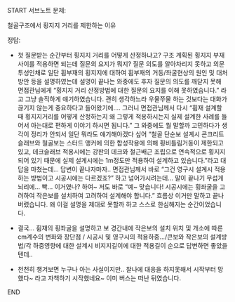START
서브노트
문제:

철골구조에서 횡지지 거리를 제한하는 이유 

정답:

-   
    첫 질문받는 순간부터 횡지지 거리를 어떻게 산정하냐고? 구조 계획된 횡지지 부재 사이를 적용하면 되는데 질문의 요지가 뭐지? 질문 의도를 알아차리지 못하고 의문투성인채로 일단 휨부재의 횡지지에 대하여 휨부재의 거동/좌굴현상의 원인 및 대처방안 등을 설명하였는데 설명이 끝나는 와중에도 후자 질문의 의도를 깨닫지 못해 면접관님에게 “횡지지 거리 산정방법에 대한 질문의 요지를 이해 못하였습니다.” 라고 그냥 솔직하게 얘기하였습니다. 괜히 생각하느라 우물쭈물 하는 것보다는 대화가 끊기지 않는게 중요하다고 들어왔기에.... 그러니 면접관님께서 다시 “휨재 설계할 때 횡지지거리를 어떻게 산정하는지 왜 그렇게 적용하시는지 실제 설계한 사례를 들어서 아는대로 편하게 이야기 하시면 됩니다.” 그 와중에도 뭘 말할까 고민하다가 생각이 정리가 안되서 일단 뭐라도 얘기해야겠다 싶어 “철골 단순보 설계시 콘크리트 슬래브와 철골보는 스터드 앵커에 의한 합성작용에 의해 횡비틀림거동이 제한되고 있고, 데크슬래브 적용시에는 강판의 데크와 철근배근 조립으로 연속적으로 횡지지되어 있기 때문에 실제 설계시에는 1m정도만 적용하여 설계하고 있습니다.”라고 대답을 마쳤는데... 답변이 끝나자마자.. 면접관님께서 바로 “그건 영구시 설계시 적용하는 방법이고 시공시에는 다르겠죠?” 하고 넘어가시려는데... 말이 끝나기 무섭게 뇌리에... 빡... 이거였나? 하여~ 저도 바로 “예~ 맞습니다! 시공시에는 횡좌굴을 고려하여 작은보를 설치하여 고려하여 설계해야 합니다.” 흐름상 이거만 말하고 끝나버렸습니다. 왜 이걸 설명을 제대로 못할까 하고 스스로 한심해지는 순간이었습니다.
    
- 결국... 휨재의 횡좌굴을 설명하고 보 경간내에 작은보의 설치 위치 및 개소에 따른 cm계수의 변화와 장단점 / 시공시 및 영구시의 적용하중.../큰보와 작은보의 설계방법/각 하중영향에 대한 설계시 비지지길이에 대한 적용길이 순으로 답변하면 좋았을텐데..
    
- 천천히 챙겨보면 누구나 아는 사실이지만.. 찰나에 대응을 하지못해서 시작부터 망했다~ 라고 자책하기 시작했네요~ 이미 버스는 떠난 뒤였습니다.
<!--ID: 1727688301266-->
END